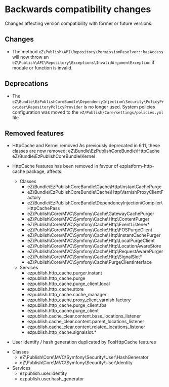 # Backwards compatibility changes

Changes affecting version compatibility with former or future versions.

## Changes
* The method `eZ\Publish\API\Repository\PermissionResolver::hasAccess` will now throw an `eZ\Publish\API\Repository\Exceptions\InvalidArgumentException` if module or function is invalid.

## Deprecations

* The `eZ\Bundle\EzPublishCoreBundle\DependencyInjection\Security\PolicyProvider\RepositoryPolicyProvider` is no longer used. System policies configuration was moved to the `eZ/Publish/Core/settings/policies.yml` file.

## Removed features


* HttpCache and Kernel removed
  As previously deprecated in 6.11, these classes are now removed:
  eZ\Bundle\EzPublishCoreBundle\HttpCache
  eZ\Bundle\EzPublishCoreBundle\Kernel


* HttpCache features has been removed in favour of ezplatform-http-cache package, affects:
  - Classes
    - eZ\Bundle\EzPublishCoreBundle\Cache\Http\InstantCachePurge
    - eZ\Bundle\EzPublishCoreBundle\Cache\Http\VarnishProxyClientFactory
    - eZ\Bundle\EzPublishCoreBundle\DependencyInjection\Compiler\HttpCachePass
    - eZ\Publish\Core\MVC\Symfony\Cache\GatewayCachePurger
    - eZ\Publish\Core\MVC\Symfony\Cache\Http\ContentPurger
    - eZ\Publish\Core\MVC\Symfony\Cache\Http\EventListener\*
    - eZ\Publish\Core\MVC\Symfony\Cache\Http\FOSPurgeClient
    - eZ\Publish\Core\MVC\Symfony\Cache\Http\InstantCachePurger
    - eZ\Publish\Core\MVC\Symfony\Cache\Http\LocalPurgeClient
    - eZ\Publish\Core\MVC\Symfony\Cache\Http\LocationAwareStore
    - eZ\Publish\Core\MVC\Symfony\Cache\Http\RequestAwarePurger
    - eZ\Publish\Core\MVC\Symfony\Cache\Http\SignalSlot\*
    - eZ\Publish\Core\MVC\Symfony\Cache\PurgeClientInterface
  - Services
    - ezpublish.http_cache.purger.instant
    - ezpublish.http_cache.purge
    - ezpublish.http_cache.purge_client.local
    - ezpublish.http_cache.store
    - ezpublish.http_cache.cache_manager
    - ezpublish.http_cache.proxy_client.varnish.factory
    - ezpublish.http_cache.purge_client.fos
    - ezpublish.http_cache.purge_client
    - ezpublish.cache_clear.content.base_locations_listener
    - ezpublish.cache_clear.content.parent_locations_listener
    - ezpublish.cache_clear.content.related_locations_listener
    - ezpublish.http_cache.signalslot.*

 * User identify / hash generation duplicated by FosHttpCache features
  - Classes
    - eZ\Publish\Core\MVC\Symfony\Security\User\HashGenerator
    - eZ\Publish\Core\MVC\Symfony\Security\User\Identity
  - Services
    - ezpublish.user.identity
    - ezpublish.user.hash_generator
